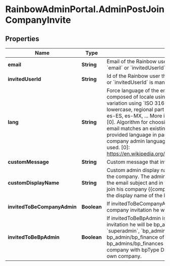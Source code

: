 # RainbowAdminPortal.AdminPostJoinCompanyInvite

## Properties

Name | Type | Description | Notes
------------ | ------------- | ------------- | -------------
**email** | **String** | Email of the Rainbow user the company admin invite in his company       One of &#x60;email&#x60; or &#x60;invitedUserId&#x60; is mandatory. | [optional] 
**invitedUserId** | **String** | Id of the Rainbow user the company admin invite in his company       One of &#x60;email&#x60; or &#x60;invitedUserId&#x60; is mandatory. | [optional] 
**lang** | **String** | Force language of the email notification if not available.       Language format is composed of locale using format &#x60;ISO 639-1&#x60;, with optionally the regional variation using &#x60;ISO 3166‑1 alpha-2&#x60; (separated by hyphen).    Locale part is in lowercase, regional part is in uppercase. Examples: en, en-US, fr, fr-FR, fr-CA, es-ES, es-MX, ...    More information about the format can be found on this [link][0].       Algorithm for choosing language of email:   * invited user language is used if email matches an existing Rainbow user and his language is available, * else provided language in parameter &#x60;lang&#x60; is used if provided, * else inviting company admin language is used if language is available, * otherwise English is used.   [0]: https://en.wikipedia.org/wiki/Language_localisation#Language_tags_and_codes | [optional] 
**customMessage** | **String** | Custom message that inviting user can add in email body | [optional] 
**customDisplayName** | **String** | Custom admin display name to use in the email sent to the user invited to join the company.    The admin display name is used as the email sender (from:), in the email subject and in the email body ({{admin_displayname}} invites you to join his company {{company_name}}.)    If &#x60;customDisplayName&#x60; is not provided, the display name of the logged in admin who calls this API is used. | [optional] 
**invitedToBeCompanyAdmin** | **Boolean** | If invitedToBeCompanyAdmin is set to true, when user accepts the join company invitation he will be company_admin of this company. | [optional] 
**invitedToBeBpAdmin** | **Boolean** | If invitedToBeBpAdmin is set to true, when user accepts the join company invitation he will be bp_admin and bp_finance. This flag can only be set by &#x60;superadmin&#x60;, &#x60;bp_admin&#x60; and &#x60;bp_finance&#x60;.    For bp_admin and bp_finance, only bp_admin/bp_finance of BP company with bpType VAD can invite bp_admins/bp_finances in other companies, bp_admin/bp_finance of BP company with bpType DR and IR can only invite bp_admin/bp_finance in their own company. | [optional] 


